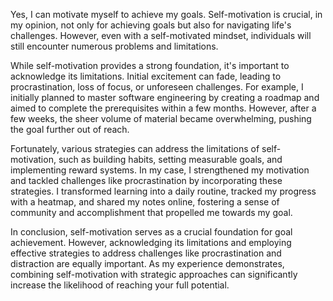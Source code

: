 Yes, I can motivate myself to achieve my goals. Self-motivation is crucial, in my opinion, not only for achieving goals but also for navigating life's challenges. However, even with a self-motivated mindset, individuals will still encounter numerous problems and limitations.

While self-motivation provides a strong foundation, it's important to acknowledge its limitations. Initial excitement can fade, leading to procrastination, loss of focus, or unforeseen challenges. For example, I initially planned to master software engineering by creating a roadmap and aimed to complete the prerequisites within a few months. However, after a few weeks, the sheer volume of material became overwhelming, pushing the goal further out of reach.

Fortunately, various strategies can address the limitations of self-motivation, such as building habits, setting measurable goals, and implementing reward systems. In my case, I strengthened my motivation and tackled challenges like procrastination by incorporating these strategies. I transformed learning into a daily routine, tracked my progress with a heatmap, and shared my notes online, fostering a sense of community and accomplishment that propelled me towards my goal.

In conclusion, self-motivation serves as a crucial foundation for goal achievement. However, acknowledging its limitations and employing effective strategies to address challenges like procrastination and distraction are equally important. As my experience demonstrates, combining self-motivation with strategic approaches can significantly increase the likelihood of reaching your full potential.
